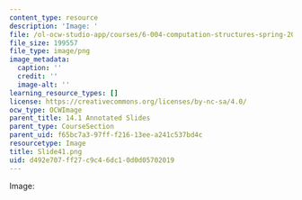 ```yaml
---
content_type: resource
description: 'Image: '
file: /ol-ocw-studio-app/courses/6-004-computation-structures-spring-2017/d492e707ff27c9c46dc10d0d05702019_Slide41.png
file_size: 199557
file_type: image/png
image_metadata:
  caption: ''
  credit: ''
  image-alt: ''
learning_resource_types: []
license: https://creativecommons.org/licenses/by-nc-sa/4.0/
ocw_type: OCWImage
parent_title: 14.1 Annotated Slides
parent_type: CourseSection
parent_uid: f65bc7a3-97ff-f216-13ee-a241c537bd4c
resourcetype: Image
title: Slide41.png
uid: d492e707-ff27-c9c4-6dc1-0d0d05702019
---
```

Image: 
